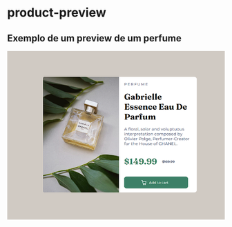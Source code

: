 # product-preview
## Exemplo de um preview de um perfume
![Print do preview](https://github.com/guiwebber/product-preview/blob/main/Screenshot_1.png)
